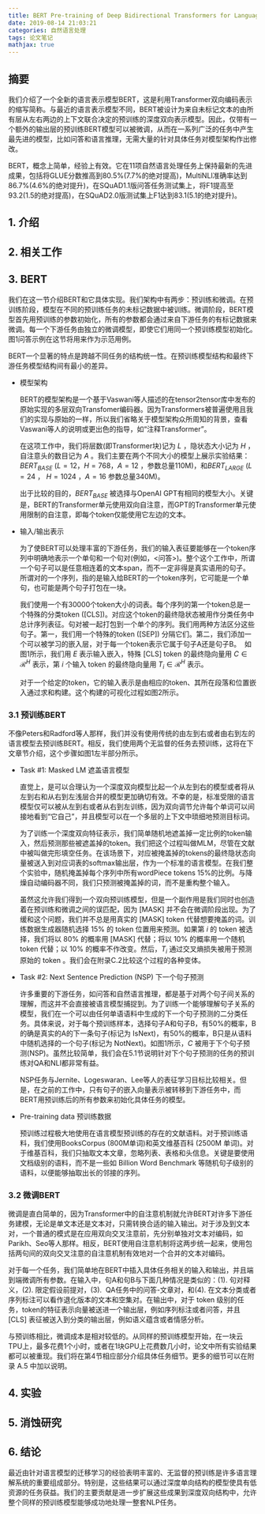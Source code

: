 ```yaml
---
title: BERT Pre-training of Deep Bidirectional Transformers for Language Understanding
date: 2019-08-14 21:03:21
categories: 自然语言处理
tags: 论文笔记
mathjax: true
---
```


## 摘要

我们介绍了一个全新的语言表示模型BERT，这是利用Transformer双向编码表示的缩写简称。与最近的语言表示模型不同，BERT被设计为来自未标记文本的由所有层从左右两边的上下文联合决定的预训练的深度双向表示模型。因此，仅带有一个额外的输出层的预训练BERT模型可以被微调，从而在一系列广泛的任务中产生最先进的模型，比如问答和语言推理，无需大量的针对具体任务对模型架构作出修改。<!--more-->

BERT，概念上简单，经验上有效。它在11项自然语言处理任务上保持最新的先进成果，包括将GLUE分数推高到80.5%(7.7%的绝对提高)，MultiNLI准确率达到86.7%(4.6%的绝对提升)，在SQuAD1.1版问答任务测试集上，将F1提高至93.2(1.5的绝对提高)，在SQuAD2.0版测试集上F1达到83.1(5.1的绝对提升)。

## 1. 介绍



## 2. 相关工作



## 3. BERT

我们在这一节介绍BERT和它具体实现。我们架构中有两步：预训练和微调。在预训练阶段，模型在不同的预训练任务的未标记数据中被训练。微调阶段，BERT模型首先用预训练的参数初始化，所有的参数都会通过来自下游任务的有标记数据来微调。每一个下游任务由独立的微调模型，即使它们用同一个预训练模型初始化。图1问答示例在这节将用来作为示范用例。

BERT一个显著的特点是跨越不同任务的结构统一性。在预训练模型结构和最终下游任务模型结构间有最小的差异。

* 模型架构 

  BERT的模型架构是一个基于Vaswani等人描述的在tensor2tensor库中发布的原始实现的多层双向Transfomer编码器。因为Transformers被普遍使用且我们的实现与原始的一样，所以我们省略关于模型架构众所周知的背景，查看Vaswani等人的说明或更出色的指导，如“注释Transformer”。
  
  在这项工作中，我们将层数(即Transformer块)记为 $L$ ，隐状态大小记为 $H$ ，自注意头的数目记为 $A$ 。我们主要在两个不同大小的模型上展示实验结果：$BERT_{BASE}$ ($L=12$，$H=768$，$A=12$ ，参数总量110M)，和$BERT_{LARGE}$ ($L=24$ ， $H=1024$ ，$A=16$ 参数总量340M)。
  
  出于比较的目的，$BERT_{BASE}$ 被选择与OpenAI GPT有相同的模型大小。关键是，BERT的Transformer单元使用双向自注意，而GPT的Transformer单元使用限制的自注意，即每个token仅能使用它左边的文本。

* 输入/输出表示

  为了使BERT可以处理丰富的下游任务，我们的输入表征要能够在一个token序列中明确地表示一个单句和一个句对(例如，<问答>)。整个这个工作中，所谓一个句子可以是任意相连着的文本span，而不一定非得是真实语用的句子。所谓对的一个序列，指的是输入给BERT的一个token序列，它可能是一个单句，也可能是两个句子打包在一块。

  我们使用一个有30000个token大小的词表。每个序列的第一个token总是一个特殊的分类token ([CLS])。对应这个token的最终隐状态被用作分类任务中总计序列表征。句对被一起打包到一个单个的序列。我们用两种方法区分这些句子。第一，我们用一个特殊的token ([SEP]) 分隔它们。第二，我们添加一个可以被学习的嵌入层，对于每一个token表示它属于句子A还是句子B。  如图1所示，我们用 $E$ 表示输入嵌入，特殊 [CLS] token 的最终隐向量用 $C \in \mathcal R^H$ 表示，第 $i$ 个输入 token 的最终隐向量用 $T_i \in \mathcal R^H$ 表示。

  对于一个给定的token，它的输入表示是由相应的token、其所在段落和位置嵌入通过求和构建。这个构建的可视化过程如图2所示。

### 3.1 预训练BERT

不像Peters和Radford等人那样，我们并没有使用传统的由左到右或者由右到左的语言模型去预训练BERT。相反，我们使用两个无监督的任务去预训练，这将在下文章节介绍，这个步骤如图1左半部分所示。

* Task #1: Masked LM 遮盖语言模型

  直觉上，是可以合理认为一个深度双向模型比起一个从左到右的模型或者将从左到右和从右到左浅层合并的模型更加确切有效。不幸的是，标准受限的语言模型仅可以被从左到右或者从右到左训练，因为双向调节允许每个单词可以间接地看到“它自己”，并且模型可以在一个多层的上下文中琐细地预测目标词。

  为了训练一个深度双向特征表示，我们简单随机地遮盖掉一定比例的token输入，然后预测那些被遮盖掉的token。我们把这个过程叫做MLM，尽管在文献中被叫做完形填空任务。在该场景下，对应被掩盖掉的tokens的最终隐状态向量被送入到对应词表的softmax输出层，作为一个标准的语言模型。在我们整个实验中，随机掩盖掉每个序列中所有wordPiece tokens 15%的比例。与降燥自动编码器不同，我们只预测被掩盖掉的词，而不是重构整个输入。

  虽然这允许我们得到一个双向预训练模型，但是一个副作用是我们同时也创造着在预训练和微调之间的误匹配，因为  [MASK] 并不会在微调阶段出现。为了缓和这个问题，我们并不总是用真实的 [MASK] token 代替想要掩盖的词。训练数据生成器随机选择 15% 的 token 位置用来预测。如果第 $i$ 的 token 被选择，我们将以 80% 的概率用 [MASK] 代替；将以 10% 的概率用一个随机 token 代替；以 10% 的概率不作改变。然后，$T_i$  通过交叉熵损失被用于预测原始的 token 。我们会在附录C.2比较这个过程的各种变体。

* Task #2: Next Sentence Prediction (NSP) 下一个句子预测

  许多重要的下游任务，如问答和自然语言推理，都是基于对两个句子间关系的理解，而这并不会直接被语言模型捕捉到。为了训练一个能够理解句子关系的模型，我们在一个可以由任何单语语料中生成的下一个句子预测的二分类任务。具体来说，对于每个预训练样本，选择句子A和句子B，有50%的概率，B的确是真实的A的下一条句子(标记为 IsNext)，有50%的概率，B只是从语料中随机选择的一个句子(标记为 NotNext)。如图1所示，$C$ 被用于下个句子预测(NSP)。虽然比较简单，我们会在5.1节说明针对下个句子预测的任务的预训练对QA和NLI都非常有益。

  NSP任务与Jernite、Logeswaran、Lee等人的表征学习目标比较相关。但是，在之前的工作中，只有句子的嵌入向量表示被转移到下游任务中，而BERT用预训练后的所有参数来初始化具体任务的模型。

* Pre-training data 预训练数据

  预训练过程极大地使用在语言模型预训练的存在的文献语料。对于预训练语料，我们使用BooksCorpus (800M单词)和英文维基百科 (2500M 单词)。对于维基百科，我们只抽取文本文章，忽略列表、表格和头信息。关键是要使用文档级别的语料，而不是一些如 Billion Word Benchmark 等随机句子级别的语料，以便能够抽取出长的邻接的序列。

### 3.2 微调BERT

微调是直白简单的，因为Transformer中的自注意机制就允许BERT对许多下游任务建模，无论是单文本还是文本对，只需转换合适的输入输出。对于涉及到文本对，一个普通的模式是在应用双向交叉注意前，先分别单独对文本对编码，如Parikh、Seo等人那样。相反，BERT使用自注意机制将这两步统一起来，使用包括两句间的双向交叉注意的自注意机制有效地对一个合并的文本对编码。

对于每一个任务，我们简单地在BERT中插入具体任务相关的输入和输出，并且端到端微调所有参数。在输入中，句A和句B与下面几种情况是类似的：(1). 句对释义，(2). 限定假设前提对，(3).  QA任务中的问答-文章对，和(4). 在文本分类或者序列标注可以看作退化版本的文本和空集对。在输出中，对于 token 级别的任务，token的特征表示向量被送进一个输出层，例如序列标注或者问答，并且 [CLS] 表征被送入到分类的输出层，例如语义蕴含或者情感分析。

与预训练相比，微调成本是相对较低的。从同样的预训练模型开始，在一块云TPU上，最多花费1个小时，或者在1块GPU上花费数几小时，论文中所有实验结果都可以被重现。我们将在第4节相应部分介绍具体任务细节。更多的细节可以在附录 A.5 中加以说明。

## 4. 实验



## 5. 消蚀研究



## 6. 结论

最近由针对语言模型的迁移学习的经验表明丰富的、无监督的预训练是许多语言理解系统的重要组成部分。特别是，这些结果可以通过深度单向结构的模型使具有低资源的任务获益。我们的主要贡献是进一步扩展这些成果到深度双向结构中，允许整个同样的预训练模型能够成功地处理一整套NLP任务。

